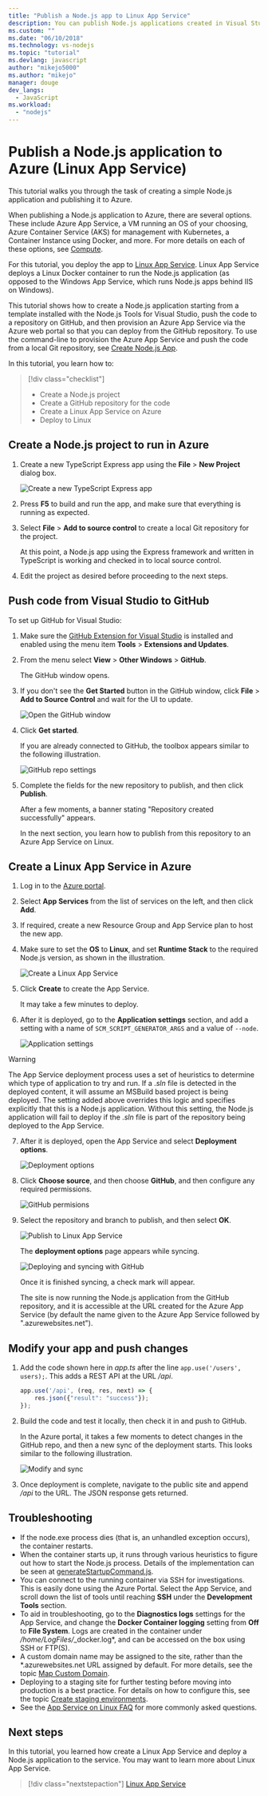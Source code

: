 ```yaml
---
title: "Publish a Node.js app to Linux App Service"
description: You can publish Node.js applications created in Visual Studio to Linux App Service on Azure
ms.custom: ""
ms.date: "06/10/2018"
ms.technology: vs-nodejs
ms.topic: "tutorial"
ms.devlang: javascript
author: "mikejo5000"
ms.author: "mikejo"
manager: douge
dev_langs:
  - JavaScript
ms.workload:
  - "nodejs"
---
```


# Publish a Node.js application to Azure (Linux App Service)

This tutorial walks you through the task of creating a simple Node.js application and publishing it to Azure.

When publishing a Node.js application to Azure, there are several options. These include Azure App Service, a VM running an OS of your choosing, Azure Container Service (AKS) for management with Kubernetes, a Container Instance using Docker, and more. For more details on each of these options, see [Compute](https://azure.microsoft.com/en-us/product-categories/compute/).

For this tutorial, you deploy the app to [Linux App Service](/azure/app-service/containers/app-service-linux-intro).
Linux App Service deploys a Linux Docker container to run the Node.js application (as opposed to the Windows App Service, which runs Node.js apps behind IIS on Windows).

This tutorial shows how to create a Node.js application starting from a template installed with the Node.js Tools for Visual Studio, push the code to a repository on GitHub, and then provision an Azure App Service via the Azure web portal so that you can deploy from the GitHub repository. To use the command-line to provision the Azure App Service and push the code from a local Git repository, see [Create Node.js App](/azure/app-service/containers/quickstart-nodejs).

In this tutorial, you learn how to:
> [!div class="checklist"]
> * Create a Node.js project
> * Create a GitHub repository for the code
> * Create a Linux App Service on Azure
> * Deploy to Linux

## Create a Node.js project to run in Azure

1. Create a new TypeScript Express app using the **File** > **New Project** dialog box.

    ![Create a new TypeScript Express app](../javascript/media/azure-ts-express-app.png)

2. Press **F5** to build and run the app, and make sure that everything is running as expected.

3. Select **File** > **Add to source control** to create a local Git repository for the project.

    At this point, a Node.js app using the Express framework and written in TypeScript is working and checked in to local source control.

4. Edit the project as desired before proceeding to the next steps.

## Push code from Visual Studio to GitHub

To set up GitHub for Visual Studio:

1. Make sure the [GitHub Extension for Visual Studio](https://visualstudio.github.com/) is installed and enabled using the 
menu item **Tools** > **Extensions and Updates**.

2. From the menu select **View** > **Other Windows** > **GitHub**.

    The GitHub window opens.

3. If you don't see the **Get Started** button in the GitHub window, click **File** > **Add to Source Control** and wait for the UI to update.

    ![Open the GitHub window](../javascript/media/azure-github-get-started.png)

4. Click **Get started**.

    If you are already connected to GitHub, the toolbox appears similar
to the following illustration.

    ![GitHub repo settings](../javascript/media/azure-github-publish.png)

5. Complete the fields for the new repository to publish, and then click **Publish**.

    After a few moments, a banner stating "Repository created successfully"  appears.

    In the next section, you learn how to publish from this repository to an Azure App Service on Linux.

## Create a Linux App Service in Azure

1. Log in to the [Azure portal](https://portal.azure.com).

2. Select **App Services** from the list of services on the left, and then click **Add**.

3. If required, create a new Resource Group and App Service plan to host the new app.

4. Make sure to set the **OS** to **Linux**, and set **Runtime Stack** to the required Node.js version, as shown in the illustration.

    ![Create a Linux App Service](../javascript/media/azure-create-appservice-annotated.png)

5. Click **Create** to create the App Service.

    It may take a few minutes to deploy.

6. After it is deployed, go to the **Application settings** section, and add a setting with a name of `SCM_SCRIPT_GENERATOR_ARGS` and a value of `--node`.

    ![Application settings](../javascript/media/azure-script-generator-args.png)

> [!WARNING]
> The App Service deployment process uses a set of heuristics to determine which type of application to try and run. If a .*sln* file is detected in the deployed content, it will assume an MSBuild based project is being deployed. The setting added above overrides this logic and specifies explicitly that this is a Node.js application. Without this setting, the Node.js application will fail to deploy if the .*sln* file is part of the repository being deployed to the App Service.

7. After it is deployed, open the App Service and select **Deployment options**.

    ![Deployment options](../javascript/media/azure-deployment-options.png)

8. Click **Choose source**, and then choose **GitHub**, and then configure any required permissions.

    ![GitHub permisions](../javascript/media/azure-choose-source.png)

9. Select the repository and branch to publish, and then select **OK**.

    ![Publish to Linux App Service](../javascript/media/azure-repo-and-branch.png)

    The **deployment options** page appears while syncing.

    ![Deploying and syncing with GitHub](../javascript/media/azure-deployment-options-sync.png)

    Once it is finished syncing, a check mark will appear.

    The site is now running the Node.js application from the GitHub repository,
and it is accessible at the URL created for the Azure App Service (by default the name given to the Azure App Service followed by ".azurewebsites.net").

## Modify your app and push changes

1. Add the code shown here in *app.ts* after the line `app.use('/users', users);`. This adds a REST API at the URL */api*.

    ```typescript
    app.use('/api', (req, res, next) => {
        res.json({"result": "success"});
    });
    ```

2. Build the code and test it locally, then check it in and push to GitHub.

    In the Azure portal, it takes a few moments to detect changes in the GitHub repo, and then a new sync of the deployment starts. This looks similar to the following illustration.

    ![Modify and sync](../javascript/media/azure-changes-detected.png)

3. Once deployment is complete, navigate to the public site and append */api* to the URL. The JSON response gets returned.

## Troubleshooting

* If the node.exe process dies (that is, an unhandled exception occurs), the container restarts.
* When the container starts up, it runs through various heuristics to figure out
how to start the Node.js process. Details of the implementation can be seen at 
[generateStartupCommand.js](https://github.com/Azure-App-Service/node/blob/master/8.9.4/startup/generateStartupCommand.js).
* You can connect to the running container via SSH for investigations. This is easily done using the Azure Portal. Select the App Service, and scroll down
the list of tools until reaching **SSH** under the **Development Tools** section.
* To aid in troubleshooting, go to the **Diagnostics logs** settings for the App Service, and change the **Docker Container logging** setting
from **Off** to **File System**. Logs are created in the container under */home/LogFiles/*_docker.log*, and can be accessed on the box using SSH or FTP(S).
* A custom domain name may be assigned to the site, rather than the *.azurewebsites.net URL assigned by default. For more details, see the topic [Map Custom Domain](/azure/app-service/app-service-web-tutorial-custom-domain).
* Deploying to a staging site for further testing before moving into production is a best practice. For details on how to configure this, see the topic
[Create staging environments](/azure/app-service/web-sites-staged-publishing).
* See the [App Service on Linux FAQ](/azure/app-service/containers/app-service-linux-faq) for more commonly asked questions.

## Next steps

In this tutorial, you learned how create a Linux App Service and deploy a Node.js application to the service. You may want to learn more about Linux App Service.

> [!div class="nextstepaction"]
> [Linux App Service](/azure/app-service/containers/app-service-linux-intro)
